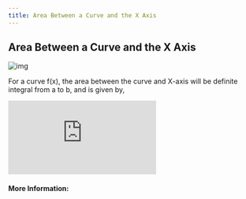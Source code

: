 ```yaml
---
title: Area Between a Curve and the X Axis
---
```

## Area Between a Curve and the X Axis

![img](https://upload.wikimedia.org/wikipedia/commons/f/f2/Integral_as_region_under_curve.svg)

For a curve f(x), the area between the curve and X-axis will be definite integral from a to b, and is given by,

![img](https://latex.codecogs.com/gif.latex?%5Clarge%20S%20%3D%20%5Cint_%7Ba%7D%5E%7Bb%7D%20f%28x%29%20dx)

<!-- The article goes here, in GitHub-flavored Markdown. Feel free to add YouTube videos, images, and CodePen/JSBin embeds  -->

#### More Information:
<!-- Please add any articles you think might be helpful to read before writing the article -->


